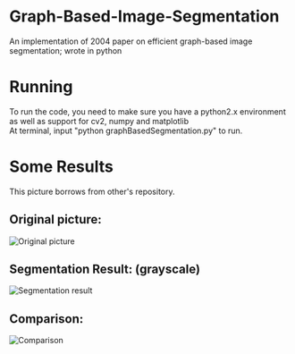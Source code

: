 # Graph-Based-Image-Segmentation
An implementation of 2004 paper on efficient graph-based image segmentation; wrote in python
# Running
To run the code, you need to make sure you have a python2.x environment as well as support for cv2, numpy and matplotlib <br>
At terminal, input "python graphBasedSegmentation.py" to run.
# Some Results
This picture borrows from other's repository.
## Original picture:
![Original picture]("https://github.com/sheMnapion/Graph-Based-Image-Segmentation/master/testPictures/othavScene.jpg")
## Segmentation Result: (grayscale)
![Segmentation result](https://github.com/sheMnapion/Graph-Based-Image-Segmentation/master/testPictures/output.jpg)
## Comparison:
![Comparison](https://github.com/sheMnapion/Graph-Based-Image-Segmentation/master/testPictures/Segmentation%20Result.jpg)
